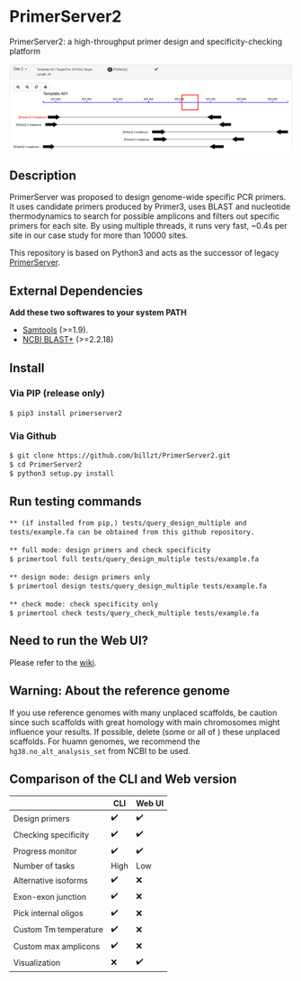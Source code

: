 # PrimerServer2
PrimerServer2: a high-throughput primer design and specificity-checking platform

![screenshot]( https://raw.githubusercontent.com/billzt/figure/master/PrimerServer-UI-typeA.png ) 

## Description
PrimerServer was proposed to design genome-wide specific PCR primers. It uses candidate primers produced by Primer3, uses BLAST and nucleotide thermodynamics to search for possible amplicons and filters out specific primers for each site. By using multiple threads, it runs very fast, ~0.4s per site in our case study for more than 10000 sites.

This repository is based on Python3 and acts as the successor of legacy [PrimerServer](https://github.com/billzt/PrimerServer).

## External Dependencies
**Add these two softwares to your system PATH**
* [Samtools](https://www.htslib.org/) (>=1.9).
* [NCBI BLAST+](https://blast.ncbi.nlm.nih.gov/Blast.cgi) (>=2.2.18)

## Install
### Via PIP (release only)
```
$ pip3 install primerserver2
```

### Via Github
```
$ git clone https://github.com/billzt/PrimerServer2.git
$ cd PrimerServer2
$ python3 setup.py install
```

## Run testing commands
```
** (if installed from pip,) tests/query_design_multiple and tests/example.fa can be obtained from this github repository.

** full mode: design primers and check specificity
$ primertool full tests/query_design_multiple tests/example.fa

** design mode: design primers only
$ primertool design tests/query_design_multiple tests/example.fa

** check mode: check specificity only
$ primertool check tests/query_check_multiple tests/example.fa

```

## Need to run the Web UI?
Please refer to the [wiki](https://github.com/billzt/PrimerServer2/wiki).

## Warning: About the reference genome
If you use reference genomes with many unplaced scaffolds, be caution since such scaffolds with great homology with main chromosomes might influence your results.
If possible, delete (some or all of ) these unplaced scaffolds.
For huamn genomes, we recommend the `hg38.no_alt_analysis_set` from NCBI to be used.

## Comparison of the CLI and Web version
|        |    CLI    |    Web UI    |
|    ----    |    ----    |    ----    |
|    Design primers    |     :heavy_check_mark:    |     :heavy_check_mark:    |
|    Checking specificity    |     :heavy_check_mark:    |     :heavy_check_mark:    |
|    Progress monitor    |     :heavy_check_mark:    |     :heavy_check_mark:    |
|    Number of tasks    |    High    |    Low    |
|    Alternative isoforms    |     :heavy_check_mark:    |     :x:    |
|    Exon-exon junction    |     :heavy_check_mark:    |     :x:    |
|    Pick internal oligos    |     :heavy_check_mark:    |     :x:    |
|    Custom Tm temperature    |     :heavy_check_mark:    |     :x:    |
|    Custom max amplicons    |     :heavy_check_mark:    |     :x:    |
|    Visualization    |     :x:    |     :heavy_check_mark:    |




